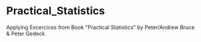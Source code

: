 # Practical_Statistics
Applying Excercices from Book "Practical Statistics" by Peter/Andrew Bruce &amp; Peter Gedeck
